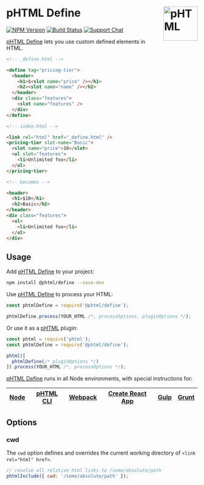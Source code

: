 # pHTML Define [<img src="https://phtmlorg.github.io/phtml/logo.svg" alt="pHTML" width="90" height="90" align="right">][phtml]

[![NPM Version][npm-img]][npm-url]
[![Build Status][cli-img]][cli-url]
[![Support Chat][git-img]][git-url]

[pHTML Define] lets you use custom defined elements in HTML.

```html
<!-- _define.html -->

<define tag="pricing-tier">
  <header>
    <h1>$<slot name="price" /></h1>
    <h2><slot name="name" /></h2>
  </header>
  <div class="features">
    <slot name="features" />
  </div>
</define>

<!-- index.html -->

<link rel="html" href="_define.html" />
<pricing-tier slot-name="Basic">
  <slot name="price">10</slot>
  <ul slot="features">
    <li>Unlimited foo</li>
  </ul>
</pricing-tier>

<!-- becomes -->

<header>
  <h1>$10</h1>
  <h2>Basic</h2>
</header>
<div class="features">
  <ul>
    <li>Unlimited foo</li>
  </ul>
</div>
```

## Usage

Add [pHTML Define] to your project:

```bash
npm install @phtml/define --save-dev
```

Use [pHTML Define] to process your HTML:

```js
const phtmlDefine = require('@phtml/define');

phtmlDefine.process(YOUR_HTML /*, processOptions, pluginOptions */);
```

Or use it as a [pHTML] plugin:

```js
const phtml = require('phtml');
const phtmlDefine = require('@phtml/define');

phtml([
  phtmlDefine(/* pluginOptions */)
]).process(YOUR_HTML /*, processOptions */);
```

[pHTML Define] runs in all Node environments, with special instructions for:

| [Node](INSTALL.md#node) | [pHTML CLI](INSTALL.md#phtml-cli) | [Webpack](INSTALL.md#webpack) | [Create React App](INSTALL.md#create-react-app) | [Gulp](INSTALL.md#gulp) | [Grunt](INSTALL.md#grunt) |
| --- | --- | --- | --- | --- | --- |

## Options

### cwd

The `cwd` option defines and overrides the current working directory of
`<link rel="html" href>`.

```js
// resolve all relative html links to /some/absolute/path
phtmlInclude({ cwd: '/some/absolute/path' });
```

[cli-img]: https://img.shields.io/travis/phtmlorg/phtml-define.svg
[cli-url]: https://travis-ci.org/phtmlorg/phtml-define
[git-img]: https://img.shields.io/badge/support-chat-blue.svg
[git-url]: https://gitter.im/phtmlorg/phtml
[npm-img]: https://img.shields.io/npm/v/@phtml/define.svg
[npm-url]: https://www.npmjs.com/package/@phtml/define

[pHTML]: https://github.com/phtmlorg/phtml
[pHTML Define]: https://github.com/phtmlorg/phtml-define
